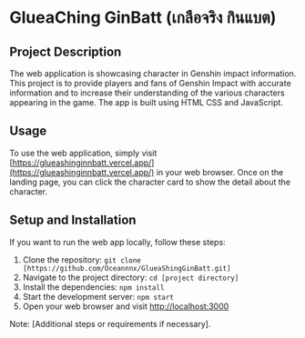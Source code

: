 # GlueaChing GinBatt (เกลือจริง กินแบต)

## Project Description 

The web application is showcasing character in Genshin impact information.  This project is to provide players and fans of Genshin Impact with accurate information and to increase their understanding of the various characters appearing in the game. The app is built using HTML CSS and JavaScript.

## Usage

To use the web application, simply visit [https://glueashinginnbatt.vercel.app/](https://glueashinginnbatt.vercel.app/) in your web browser. Once on the landing page, you can click the character card to show the detail about the character.

## Setup and Installation


If you want to run the web app locally, follow these steps:

1.  Clone the repository: `git clone [https://github.com/Oceannnx/GlueaShingGinBatt.git]`
2.  Navigate to the project directory: `cd [project directory]`
3.  Install the dependencies: `npm install`
4.  Start the development server: `npm start`
5.  Open your web browser and visit [http://localhost:3000](http://localhost:3000/)

Note: [Additional steps or requirements if necessary].
